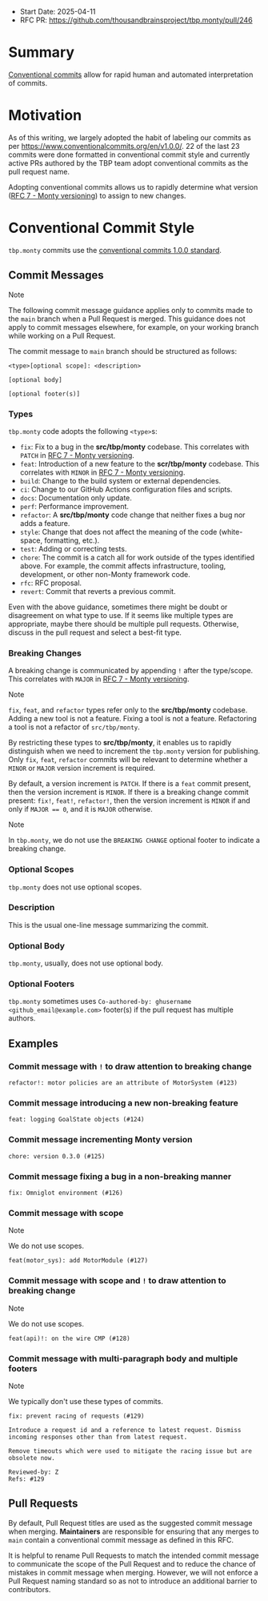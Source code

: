- Start Date: 2025-04-11
- RFC PR: https://github.com/thousandbrainsproject/tbp.monty/pull/246

# Summary

[Conventional commits](https://www.conventionalcommits.org/en/v1.0.0/) allow for rapid human and automated interpretation of commits.

# Motivation

As of this writing, we largely adopted the habit of labeling our commits as per https://www.conventionalcommits.org/en/v1.0.0/. 22 of the last 23 commits were done formatted in conventional commit style and currently active PRs authored by the TBP team adopt conventional commits as the pull request name.

Adopting conventional commits allows us to rapidly determine what version ([RFC 7 - Monty versioning](0007_monty_versioning.md)) to assign to new changes.

# Conventional Commit Style

`tbp.monty` commits use the [conventional commits 1.0.0 standard](https://www.conventionalcommits.org/en/v1.0.0/).

## Commit Messages

> [!NOTE]
> The following commit message guidance applies only to commits made to the `main` branch when a Pull Request is merged. This guidance does not apply to commit messages elsewhere, for example, on your working branch while working on a Pull Request.

The commit message to `main` branch should be structured as follows:

```
<type>[optional scope]: <description>

[optional body]

[optional footer(s)]
```

### Types

`tbp.monty` code adopts the following `<type>`s:

- `fix`: Fix to a bug in the **src/tbp/monty** codebase. This correlates with `PATCH` in [RFC 7 - Monty versioning](0007_monty_versioning.md).
- `feat`: Introduction of a new feature to the **scr/tbp/monty** codebase. This correlates with `MINOR` in [RFC 7 - Monty versioning](0007_monty_versioning.md).
- `build`: Change to the build system or external dependencies.
- `ci`: Change to our GitHub Actions configuration files and scripts.
- `docs`: Documentation only update.
- `perf`: Performance improvement.
- `refactor`: A **src/tbp/monty** code change that neither fixes a bug nor adds a feature.
- `style`: Change that does not affect the meaning of the code (white-space, formatting, etc.).
- `test`: Adding or correcting tests.
- `chore`: The commit is a catch all for work outside of the types identified above. For example, the commit affects infrastructure, tooling, development, or other non-Monty framework code.
- `rfc`: RFC proposal.
- `revert`: Commit that reverts a previous commit.

Even with the above guidance, sometimes there might be doubt or disagreement on what type to use. If it seems like multiple types are appropriate, maybe there should be multiple pull requests. Otherwise, discuss in the pull request and select a best-fit type.

### Breaking Changes

A breaking change is communicated by appending `!` after the type/scope. This correlates with `MAJOR` in [RFC 7 - Monty versioning](0007_monty_versioning.md).

> [!NOTE]
> `fix`, `feat`, and `refactor` types refer only to the **src/tbp/monty** codebase. Adding a new tool is not a feature. Fixing a tool is not a feature. Refactoring a tool is not a refactor of `src/tbp/monty`.
>
> By restricting these types to **src/tbp/monty**, it enables us to rapidly distinguish when we need to increment the `tbp.monty` version for publishing. Only `fix`, `feat`, `refactor` commits will be relevant to determine whether a `MINOR` or `MAJOR` version increment is required.
>
> By default, a version increment is `PATCH`. If there is a `feat` commit present, then the version increment is `MINOR`. If there is a breaking change commit present: `fix!`, `feat!`, `refactor!`, then the version increment is `MINOR` if and only if `MAJOR == 0`, and it is `MAJOR` otherwise.

> [!NOTE]
> In `tbp.monty`, we do not use the `BREAKING CHANGE` optional footer to indicate a breaking change.

### Optional Scopes

`tbp.monty` does not use optional scopes.

### Description

This is the usual one-line message summarizing the commit.

### Optional Body

`tbp.monty`, usually, does not use optional body.

### Optional Footers

`tbp.monty` sometimes uses `Co-authored-by: ghusername <github_email@example.com>` footer(s) if the pull request has multiple authors.

## Examples

### Commit message with `!` to draw attention to breaking change

```
refactor!: motor policies are an attribute of MotorSystem (#123)
```

### Commit message introducing a new non-breaking feature

```
feat: logging GoalState objects (#124)
```

### Commit message incrementing Monty version

```
chore: version 0.3.0 (#125)
```

### Commit message fixing a bug in a non-breaking manner

```
fix: Omniglot environment (#126)
```

### Commit message with scope

> [!NOTE]
> We do not use scopes.

```
feat(motor_sys): add MotorModule (#127)
```

### Commit message with scope and `!` to draw attention to breaking change

> [!NOTE]
> We do not use scopes.

```
feat(api)!: on the wire CMP (#128)
```

### Commit message with multi-paragraph body and multiple footers

> [!NOTE]
> We typically don't use these types of commits.

```
fix: prevent racing of requests (#129)

Introduce a request id and a reference to latest request. Dismiss
incoming responses other than from latest request.

Remove timeouts which were used to mitigate the racing issue but are
obsolete now.

Reviewed-by: Z
Refs: #129
```

## Pull Requests

By default, Pull Request titles are used as the suggested commit message when merging. **Maintainers** are responsible for ensuring that any merges to `main` contain a conventional commit message as defined in this RFC.

It is helpful to rename Pull Requests to match the intended commit message to communicate the scope of the Pull Request and to reduce the chance of mistakes in commit message when merging. However, we will not enforce a Pull Request naming standard so as not to introduce an additional barrier to contributors.
